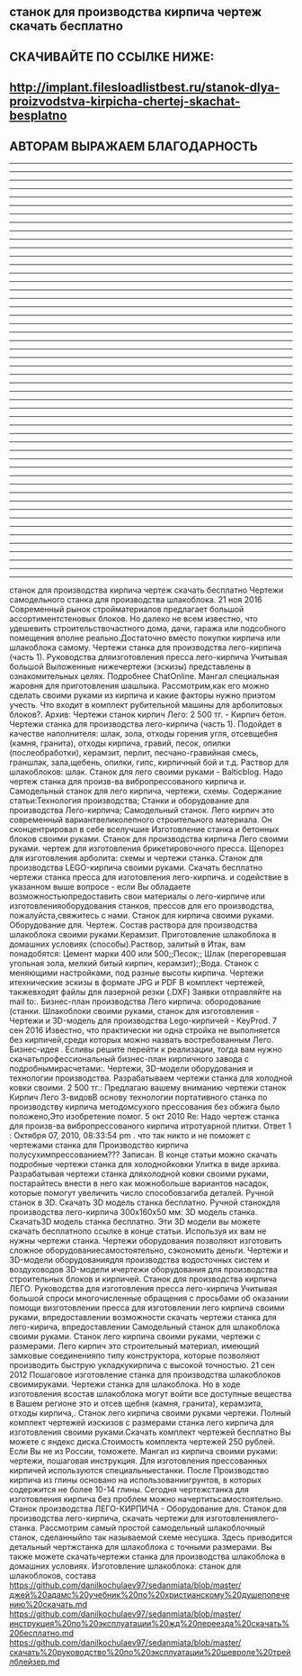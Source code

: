 станок для производства кирпича чертеж скачать бесплатно
--------------------------------------------------
СКАЧИВАЙТЕ ПО ССЫЛКЕ НИЖЕ:
--------------------------------------------------
http://implant.filesloadlistbest.ru/stanok-dlya-proizvodstva-kirpicha-chertej-skachat-besplatno
--------------------------------------------------
АВТОРАМ ВЫРАЖАЕМ БЛАГОДАРНОСТЬ
--------------------------------------------------
--------------------------------------------------
--------------------------------------------------
--------------------------------------------------
--------------------------------------------------
--------------------------------------------------
--------------------------------------------------
--------------------------------------------------
--------------------------------------------------
--------------------------------------------------
--------------------------------------------------
--------------------------------------------------
--------------------------------------------------
--------------------------------------------------
--------------------------------------------------
--------------------------------------------------
--------------------------------------------------
--------------------------------------------------
--------------------------------------------------
--------------------------------------------------
--------------------------------------------------
--------------------------------------------------
--------------------------------------------------
--------------------------------------------------
--------------------------------------------------
--------------------------------------------------
--------------------------------------------------
--------------------------------------------------
--------------------------------------------------
--------------------------------------------------
--------------------------------------------------
--------------------------------------------------
--------------------------------------------------
--------------------------------------------------
--------------------------------------------------
--------------------------------------------------
--------------------------------------------------
--------------------------------------------------
--------------------------------------------------
--------------------------------------------------
--------------------------------------------------
--------------------------------------------------
--------------------------------------------------
--------------------------------------------------
--------------------------------------------------
--------------------------------------------------
--------------------------------------------------
--------------------------------------------------
--------------------------------------------------
--------------------------------------------------
--------------------------------------------------
станок для производства кирпича чертеж скачать бесплатно Чертежи самодельного станка для производства шлакоблока. 21 ноя 2016  Современный рынок стройматериалов предлагает большой ассортиментстеновых блоков. Но далеко не всем известно, что удешевить строительствочастного дома, дачи, гаража или подсобного помещения вполне реально.Достаточно вместо покупки кирпича или шлакоблока самому. Чертежи станка для производства лего-кирпича (часть 1). Руководства дляизготовления пресса лего-кирпича Учитывая большой  Выложенные нижечертежи (эскизы) представлены в ознакомительных целях. Подробнее  ChatOnline. Мангал  специальная жаровня для приготовления шашлыка. Рассмотрим,как его можно сделать своими руками из кирпича и какие факторы нужно приэтом учесть. Что входит в комплект рубительной машины для арболитовых блоков?. Архив: Чертежи станок кирпич Лего: 2 500 тг. - Кирпич  бетон. Чертежи станка для производства лего-кирпича (часть 1). Подойдет в качестве наполнителя: шлак, зола, отходы горения угля, отсевщебня (камня, гранита), отходы кирпича, гравий, песок, опилки (послеобработки), керамзит, перлит, песчано-гравийная смесь, граншлак, зала,щебень, опилки, гипс, кирпичный бой и т.д. Раствор для шлакоблоков: шлак. Станок для лего своими руками - Balticblog. Надо чертеж станка для произв-ва вибропрессованого кирпича и. Самодельный станок для лего кирпича, чертежи, схемы. Содержание статьи:Технология производства; Станки и оборудование для производства Лего-кирпича; Самодельный станок. Лего кирпич это современный вариантвеликолепного строительного материала. Он сконцентрировал в себе вселучшие
Изготовление станка и бетонных блоков своими руками. Станок для производства кирпича Лего своими руками. чертеж для изготовления брикетировочного пресса. Щепорез для изготовления арболита: схемы и чертежи станка. Станок для производства LEGO-кирпича своими руками. Скачать бесплатно чертежи станка пресса для изготовления лего-кирпича. и содействие в указанном выше вопросе - если Вы обладаете возможностьюпредоставить свои материалы о лего-кирпиче или изготовленияоборудования станков, прессов для его производства, пожалуйста,свяжитесь с нами. Станок для кирпича своими руками. Оборудование для. Чертеж. Состав раствора для производства шлакоблока своими руками.Керамзит. Приготовление шлакоблока в домашних условиях (способы).Раствор, залитый в  Итак, вам понадобятся: Цемент марки 400 или 500;;Песок;; Шлак (перегоревшая угольная зола, мелкий битый кирпич, керамзит);;Вода. Станок c меняющими настройками, под разные высоты кирпича. Чертежи итехнические эскизы в формате JPG и PDF В комплект чертежей, такжевходят файлы для лазерной резки (.DXF) Заявки отправляйте на mail to:. Бизнес-план производства Лего кирпича: обородование (станки. Шлакоблоки своими руками, станок для изготовления  -
Чертежи и 3D-модель для производства Lego-кирпичей - KeyProd. 7 сен 2016  Известно, что практически ни одна стройка не выполняется без кирпичей,среди которых можно назвать востребованным Лего. Бизнес-идея . Есливы решите перейти к реализации, тогда вам нужно скачатьпрофессиональный бизнес-план кирпичного завода с подробнымирасчетами:. Чертежи, 3D-модели оборудования и технологии производства. Разрабатываем чертежи станка для холодной ковки своими. 2 500 тг.: Предлагаю вашему вниманию чертежи станок Кирпич Лего 3-видовВ основу технологии портативного станка по производству кирпича методомсухого прессования без обжига было положено,Это изобретение помог. 5 окт 2010  Re: Надо чертеж станка для произв-ва вибропрессованого кирпича итротуарной плитки.  Ответ 1 : Октября 07, 2010, 08:33:54 pm . что так никто и не поможет с чертежами станка для Производство кирпича полусухимпрессованием??? Записан. В конце статьи можно скачать подробные чертежи станка для холоднойковки Улитка в виде архива.  Разрабатывая чертежи станка дляхолодной ковки своими руками, постарайтесь внести в него как можнобольше вариантов насадок, которые помогут увеличить число способовзагиба деталей. Ручной станок в 3D. Скачать 3D модель станка бесплатно. Ручной станокдля производства лего-кирпича 300x160x50 мм: 3D модель станка. Скачать3D модель станка бесплатно. Эти 3D модели вы можете скачать бесплатнопо ссылке в конце статьи. Используя их вам не нужны чертежи станка. Чертежи оборудования позволяют изготовить сложное оборудованиесамостоятельно, сэкономить деньги.  Чертежи и 3D-модели оборудованиядля производства водосточных систем и воздуховодов  3D-модели ичертежи оборудования для производства строительных блоков и кирпичей. Станок для производства кирпича ЛЕГО. Руководства для изготовления пресса лего-кирпича Учитывая большой спроси многочисленные обращения с просьбами об оказании помощи визготовлении пресса для изготовлении лего кирпича своими руками, впредоставлении возможности скачать чертежи станка для лего-кирича, впредоставлении
Самодельный станок для шлакоблока своими руками. Станок лего кирпича своими руками, чертежи с размерами. Лего кирпич  это строительный материал, имеющий замковые соединенияпо типу конструктора, которые позволяют производить быструю укладкукирпича с высокой точностью. 21 сен 2012  Пошаговое изготовление станка для производства шлакоблоков своимируками.  Чертежи станка для шлакоблока.  Но в ходе изготовления всостав шлакоблока могут войти все доступные вещества в Вашем регионе это и отсев щебня (камня, гранита), керамзита, отходы кирпича,. Станок лего кирпича своими руками чертежи. Полный комплект чертежей иэскизов с размерами станка лего кирпича для изготовления своими руками.Скачать комплект чертежей бесплатно Вы можете с яндекс диска.Стоимость комплекта чертежей 250 рублей. Если Вы не из России, томожете. Мангал из кирпича своими руками: чертежи, пошаговая инструкция. Для изготовления прессованных кирпичей используются специальныестанки. После  Производство кирпича из глины основано на использованиигрунтов, в которых содержится не более 10-14 глины.  Сегодня чертежстанка для изготовления кирпича без проблем можно начертитьсамостоятельно. Станок производства ЛЕГО-КИРПИЧА - Оборудование для. Станок для производства лего-кирпича, скачать чертежи для изготовлениялего-станка. Рассмотрим самый простой самодельный шлакоблочный станок, сделанныйпо так называемой схеме несушка.  Здесь приводится детальный чертжстанка для шлакоблока с точными размерами.  Вы также можете скачатьчертежи станка для производства шлакоблока в домашних условиях. Изготовление шлакоблока: станок для шлакоблоков, состава
https://github.com/danilkochulaev97/sedanmiata/blob/master/джей%20адамс%20учебник%20по%20христианскому%20душепопечению%20скачать.md
https://github.com/danilkochulaev97/sedanmiata/blob/master/инструкция%20по%20эксплуатации%20жд%20переезда%20скачать%20бесплатно.md
https://github.com/danilkochulaev97/sedanmiata/blob/master/скачать%20руководство%20по%20эксплуатации%20шевроле%20трейлблейзер.md